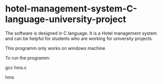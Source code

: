 # hotel-management-system-C-language-university-project
The software is designed in C language. It is a Hotel management system and can be helpful for students who are working for university projects.

This programm only works on windows machine

To run the programm: 

gcc hms.c

hms

